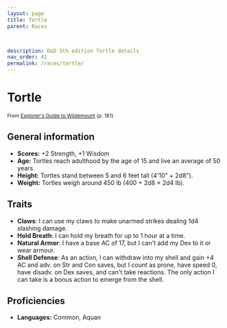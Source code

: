 ```yaml
---
layout: page
title: Tortle
parent: Races



description: D&D 5th edition Tortle details
nav_order: 41
permalink: /races/tortle/
---
```


# Tortle

<small>From <a target="_blank" href="https://dnd.wizards.com/products/wildemount">Explorer's Guide to Wildemount</a> (p. 181)</small>


## General information

- **Scores:** +2 Strength, +1 Wisdom
- **Age:** Tortles reach adulthood by the age of 15 and live an average of 50 years.
- **Height:** Tortles stand between 5 and 6 feet tall (4'10" + 2d8").
- **Weight:** Tortles weigh around 450 lb (400 + 2d8 × 2d4 lb).

## Traits

- **Claws**: I can use my claws to make unarmed strikes dealing 1d4 slashing damage.
- **Hold Breath**: I can hold my breath for up to 1 hour at a time.
- **Natural Armor**: I have a base AC of 17, but I can't add my Dex to it or wear armour.
- **Shell Defense**: As an action, I can withdraw into my shell and gain +4 AC and adv. on Str and Con saves, but I count as prone, have speed 0, have disadv. on Dex saves, and can't take reactions. The only action I can take is a bonus action to emerge from the shell.

## Proficiencies

- **Languages:** Common, Aquan